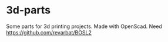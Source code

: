 # 3d-parts
Some parts for 3d printing projects. Made with OpenScad. Need https://github.com/revarbat/BOSL2

